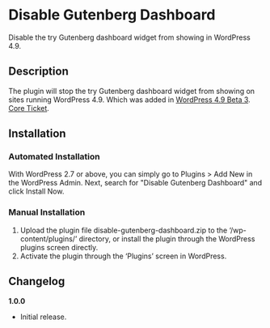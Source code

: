 # Disable Gutenberg Dashboard
Disable the try Gutenberg dashboard widget from showing in WordPress 4.9.

## Description

The plugin will stop the try Gutenberg dashboard widget from showing on sites running WordPress 4.9. Which was added in [WordPress 4.9 Beta 3](https://wordpress.org/news/2017/10/wordpress-4-9-beta-3/). [Core Ticket](https://core.trac.wordpress.org/ticket/41316).

## Installation


### Automated Installation

With WordPress 2.7 or above, you can simply go to Plugins > Add New in the WordPress Admin. Next, search for "Disable Gutenberg Dashboard" and click Install Now. 

### Manual Installation

1. Upload the plugin file disable-gutenberg-dashboard.zip to the ‘/wp-content/plugins/’ directory, or install the plugin through the WordPress plugins screen directly.
2. Activate the plugin through the ‘Plugins’ screen in WordPress.

## Changelog

**1.0.0**
* Initial release.
